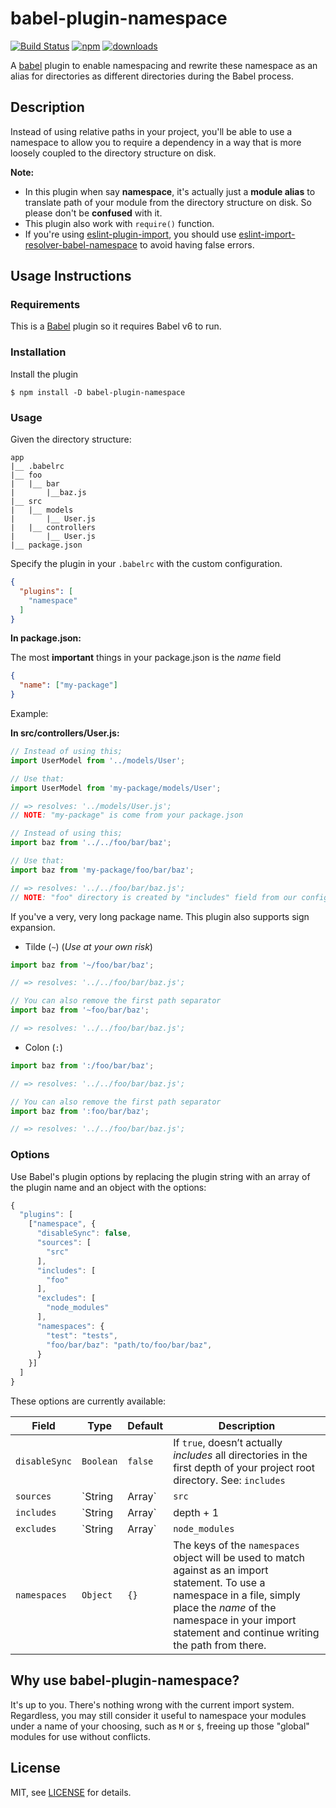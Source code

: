 # babel-plugin-namespace

[![Build Status][travis-image]][travis-url] [![npm][npm-badge-version]][npm-url] [![downloads][npm-badge-dm]][npm-url]

A [babel][] plugin to enable namespacing and rewrite these namespace as an alias for directories as different directories during the Babel process.

## Description

Instead of using relative paths in your project, you'll be able to use a namespace to allow you to require a dependency in a way that is more loosely coupled to the directory structure on disk.

**Note:**

- In this plugin when say **namespace**, it's actually just a **module alias** to translate path of your module from the directory structure on disk. So please don't be **confused** with it.
- This plugin also work with `require()` function.
- If you're using [eslint-plugin-import][eslint-plugin-import], you should use [eslint-import-resolver-babel-namespace][eslint-babel-namespace] to avoid having false errors.

## Usage Instructions

### Requirements

This is a [Babel][babel] plugin so it requires Babel v6 to run.

### Installation

Install the plugin

```
$ npm install -D babel-plugin-namespace
```

### Usage

Given the directory structure:

```
app
|__ .babelrc
|__ foo
|   |__ bar
|       |__baz.js
|__ src
|   |__ models
|       |__ User.js
|   |__ controllers
|       |__ User.js
|__ package.json
```

Specify the plugin in your `.babelrc` with the custom configuration.

```json
{
  "plugins": [
    "namespace"
  ]
}
```

**In package.json:**

The most **important** things in your package.json is the *name* field

```json
{
  "name": ["my-package"]
}
```

Example:

**In src/controllers/User.js:**

```javascript
// Instead of using this;
import UserModel from '../models/User';

// Use that:
import UserModel from 'my-package/models/User';

// => resolves: '../models/User.js';
// NOTE: "my-package" is come from your package.json
```

```javascript
// Instead of using this;
import baz from '../../foo/bar/baz';

// Use that:
import baz from 'my-package/foo/bar/baz';

// => resolves: '../../foo/bar/baz.js';
// NOTE: "foo" directory is created by "includes" field from our configuration
```

If you've a very, very long package name. This plugin also supports sign expansion.

- Tilde (`~`) (*Use at your own risk*)
```javascript
import baz from '~/foo/bar/baz';

// => resolves: '../../foo/bar/baz.js';

// You can also remove the first path separator
import baz from '~foo/bar/baz';

// => resolves: '../../foo/bar/baz.js';
```

- Colon (`:`)
```javascript
import baz from ':/foo/bar/baz';

// => resolves: '../../foo/bar/baz.js';

// You can also remove the first path separator
import baz from ':foo/bar/baz';

// => resolves: '../../foo/bar/baz.js';
```

### Options

Use Babel's plugin options by replacing the plugin string with an array of the plugin name and an object with the options:

```js
{
  "plugins": [
    ["namespace", {
      "disableSync": false,
      "sources": [
        "src"
      ],
      "includes": [
        "foo"
      ],
      "excludes": [
        "node_modules"
      ],
      "namespaces": {
        "test": "tests",
        "foo/bar/baz": "path/to/foo/bar/baz",
      }
    }]
  ]
}
```

These options are currently available:

Field         | Type           | Default        | Description
--------------|----------------|----------------|------------
`disableSync` | `Boolean`      | `false`        | If `true`, doesn’t actually *includes* all directories in the first depth of your project root directory. See: `includes`
`sources`     | `String|Array` | `src`          | The lists of the source directory. The plugin will translate all values as a source path of the package name (e.g. Pakage name: `"my-package"`; Source Directory: `"src"`; Import Syntax: `import "my-package/foo"`; Transformed: `import "./src/foo"`). If the given value is a string, it should separated with comma (`,`) or single space (` `).
`includes`    | `String|Array` | depth + 1      | The lists of the included directories. The plugin will translate all values as a suffix of the package name (e.g. Pakage name: `"my-package"`; Include Directory: `"tests"`; Import Syntax: `import "my-package/tests"`; Transformed: `import "./tests"`). By default this plugin will fetch all directories in the first depth of your project root directory. You may want to disable this option by changing the `disableSync` to `true`. If the given value is a string, it should separated with comma (`,`) or single space (` `).
`excludes`    | `String|Array` | `node_modules` | Exclude all of these directories from the source map generator. This option is still *Buggy*, use at your own risk. If the given value is a string, it should separated with comma (`,`) or single space (` `).
`namespaces`  | `Object`       | `{}`           | The keys of the `namespaces` object will be used to match against as an import statement. To use a namespace in a file, simply place the *name* of the namespace in your import statement and continue writing the path from there.

## Why use babel-plugin-namespace?

It's up to you. There's nothing wrong with the current import system. Regardless, you may still consider it useful to namespace your modules under a name of your choosing, such as `M` or `$`, freeing up those "global" modules for use without conflicts.

## License

MIT, see [LICENSE](LICENSE) for details.

[npm-badge-version]: https://img.shields.io/npm/v/babel-plugin-namespace.svg
[npm-badge-dm]: https://img.shields.io/npm/dm/babel-plugin-namespace.svg
[npm-url]: https://npmjs.com/package/babel-plugin-namespace
[travis-image]: https://travis-ci.org/yudhasetiawan/babel-plugin-namespace.svg?branch=master
[travis-url]: https://travis-ci.org/yudhasetiawan/babel-plugin-namespace
[eslint-babel-namespace]: https://npmjs.com/package/eslint-import-resolver-babel-namespace
[eslint-plugin-import]: https://npmjs.com/package/eslint-plugin-import
[babel]: https://babeljs.io
